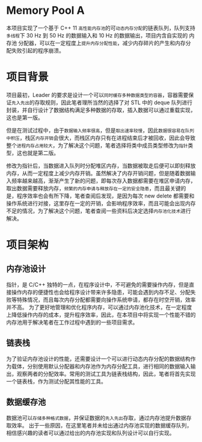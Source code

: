 # Memory Pool A
本项目实现了一个基于 C++ 11 `高性能内存池`的可`动态内存分配`的链表队列，队列支持`多线程`下 30 Hz 到 50 Hz 的数据输入和 10 Hz 的数据输出，项目内含自实现的 内存池 分配器，可以在一定程度上`提升内存分配性能`，减少内存碎片的产生和内存分配失败引起的程序崩溃。

# 项目背景
项目最初，Leader 的要求是设计一个可以`同时缓存多种数据类型的容器`，容器需要保证`先入先出`的存取规则，因此笔者理所当然的选择了对 STL 中的 deque 队列进行封装，并自行设计了数据结构满足多种数据的存取，插入数据可以通过重载实现，这也是第一版。

但是在测试过程中，由于`数据输入频率很高`，但是`取出速率较慢`，因此`数据很容易在队列中积压`，栈区`内存开销`会很大，而栈区内存只有在进程结束后才被回收，因此会导致整个`进程内存占用较大`，为了解决这个问题，笔者选择将类中成员类型修改为`指针`类型，这也就是第二版。

修改为指针后，当数据进入队列时分配堆区内存，当数据被取走后便可以即刻释放内存，从而一定程度上减少内存开销。虽然解决了内存开销问题，但是随着数据输入频率越来越高，渐渐产生了新的问题，即每次存入数据都需要在堆区申请内存，取出数据需要释放内存，`频繁的内存申请与释放存在一定的安全隐患`，而且最关键的是，程序效率也会有所下降，笔者查阅后发现，是因为每次 new delete 都需要和操作系统进行对接，这里存在一定的开销，会影响程序效率，而且可能会出现内存不足的情况，为了解决这个问题，笔者查阅一些资料后决定选择`内存池化技术`进行解决。


# 项目架构

## 内存池设计
指针，是 C/C++ 独特的一点，在程序设计中，不可避免的需要操作内存，但是直接操作内存的便捷性也会给程序设计带来许多隐患，可能会遇到内存不足、分配失败等特殊情况，而且每次内存分配都需要向操作系统申请，都存在时空开销，效率并不高。
为了更好地管理和优化程序内存，可以通过内存池化技术，在一定程度上降低操作内存的成本，提升程序效率，因此，在本项目中将实现一个性能不错的内存池用于解决笔者在工作过程中遇到的一些项目需求。

## 链表栈
为了验证内存池设计的性能，还需要设计一个可以进行动态内存分配的数据结构作为载体，分别使用默认分配器和内存池作为内存分配工具，进行相同的数据输入输出，观察两者的分配效率。常用的测试工具为链表栈结构，因此，笔者将首先实现一个链表栈，作为测试分配其性能的工具。

## 数据缓存池
数据池可以`存储多种格式数据`，并保证数据的`先入先出`存取，通过内存池提升数据存取效率。
出于一些原因，在这里笔者并未给出通过内存池实现的数据缓存队列，相信感兴趣的读者可以通过给出的内存池实现和队列设计可以自行实现。


